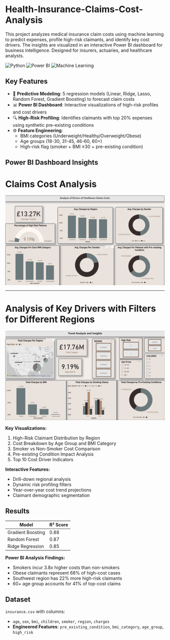 # Health-Insurance-Claims-Cost-Analysis
This project analyzes medical insurance claim costs using machine learning to predict expenses, profile high-risk claimants, and identify key cost drivers. The insights are visualized in an interactive Power BI dashboard for business intelligence. Designed for insurers, actuaries, and healthcare analysts.

![Python](https://img.shields.io/badge/Python-3.8%2B-success)
![Power BI](https://img.shields.io/badge/Power_BI-FFC000?style=flat&logo=powerbi&logoColor=white)
![Machine Learning](https://img.shields.io/badge/-Machine%20Learning-blueviolet)


## Key Features  
- 🧠 **Predictive Modeling**: 5 regression models (Linear, Ridge, Lasso, Random Forest, Gradient Boosting) to forecast claim costs  
- 📊 **Power BI Dashboard**: Interactive visualizations of high-risk profiles and cost drivers
- 🔍 **High-Risk Profiling**: Identifies claimants with top 20% expenses using synthetic pre-existing conditions  
- ⚙️ **Feature Engineering**:  
  - BMI categories (Underweight/Healthy/Overweight/Obese)  
  - Age groups (18-30, 31-45, 46-60, 60+)  
  - High-risk flag (smoker + BMI ≥30 + pre-existing condition)  

## Power BI Dashboard Insights
# Claims Cost Analysis
![Power BI Dashboard Preview](images/cost_analysis.png)

---
# Analysis of Key Drivers with Filters for Different Regions
![Power BI Dashboard Preview2](images/key_drivers.png)

**Key Visualizations:**
1. High-Risk Claimant Distribution by Region
2. Cost Breakdown by Age Group and BMI Category
3. Smoker vs Non-Smoker Cost Comparison
4. Pre-existing Condition Impact Analysis
5. Top 10 Cost Driver Indicators

**Interactive Features:**
- Drill-down regional analysis
- Dynamic risk profiling filters
- Year-over-year cost trend projections
- Claimant demographic segmentation

## Results  
| Model                  | R² Score | 
|------------------------|----------|
| Gradient Boosting      | 0.88     | 
| Random Forest          | 0.87     |  
| Ridge Regression       | 0.85     |  

**Power BI Analysis Findings:**
- Smokers incur 3.8x higher costs than non-smokers
- Obese claimants represent 68% of high-cost cases
- Southwest region has 22% more high-risk claimants
- 60+ age group accounts for 41% of top-cost claims

## Dataset  
`insurance.csv` with columns:  
- `age`, `sex`, `bmi`, `children`, `smoker`, `region`, `charges`  
- **Engineered Features**: `pre_existing_condition`, `bmi_category`, `age_group`, `high_risk`  
